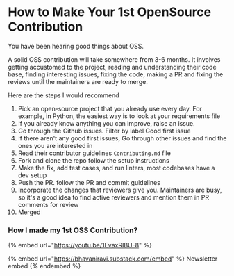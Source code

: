 # How to Make Your 1st OpenSource Contribution

You have been hearing good things about OSS.

A solid OSS contribution will take somewhere from 3-6 months. It involves getting accustomed to the project, reading and understanding their code base, finding interesting issues, fixing the code, making a PR and fixing the reviews until the maintainers are ready to merge.

Here are the steps I would recommend

1. Pick an open-source project that you already use every day. For example, in Python, the easiest way is to look at your requirements file
2. If you already know anything you can improve, raise an issue.
3. Go through the Github issues. Filter by label Good first issue
4. If there aren't any good first issues, Go through other issues and find the ones you are interested in
5. Read their contributor guidelines `Contributing.md` file
6. Fork and clone the repo follow the setup instructions
7. Make the fix, add test cases, and run linters, most codebases have a dev setup
8. Push the PR. follow the PR and commit guidelines
9. Incorporate the changes that reviewers give you. Maintainers are busy, so it's a good idea to find active reviewers and mention them in PR comments for review
10. Merged

### How I made my 1st OSS Contribution?

{% embed url="https://youtu.be/1EvaxRIBU-8" %}



{% embed url="https://bhavaniravi.substack.com/embed" %}
Newsletter embed
{% endembed %}
